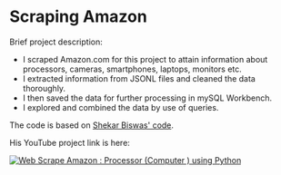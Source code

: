 # Scraping Amazon

Brief project description:
<ul>
  <li>I scraped Amazon.com for this project to attain information about processors, cameras, smartphones, laptops, monitors etc.</li>
  <li>I extracted information from JSONL files and cleaned the data thoroughly. </li>
  <li>I then saved the data for further processing in mySQL Workbench.</li>
  <li>I explored and combined the data by use of queries.</li>
</ul>

The code is based on [Shekar Biswas' code](https://github.com/shekharbiswas/scrape_processor "Shekar Biswas' code").

His YouTube project link is here:

[![Web Scrape Amazon : Processor (Computer ) using Python](https://img.youtube.com/vi/0jY-ULpZq50/0.jpg)](https://www.youtube.com/watch?v=0jY-ULpZq50)


